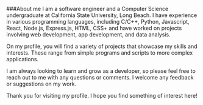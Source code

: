 
###About me
I am a software engineer and a Computer Science undergraduate at California State University, Long Beach. I have experience in various programming languages, including C/C++, Python, Javascript, React, Node.js, Express.js, HTML, CSS+ and have worked on projects involving web development, app development, and data analysis.

On my profile, you will find a variety of projects that showcase my skills and interests. These range from simple programs and scripts to more complex applications.

I am always looking to learn and grow as a developer, so please feel free to reach out to me with any questions or comments. I welcome any feedback or suggestions on my work.

Thank you for visiting my profile. I hope you find something of interest here!
